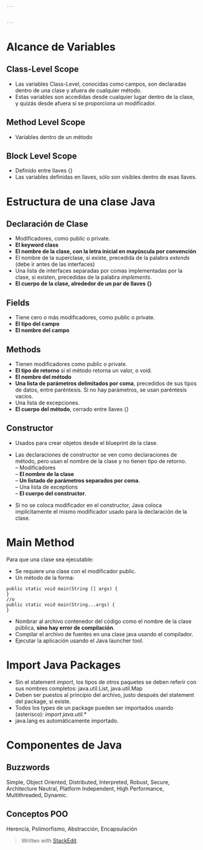 ```yaml
---


---
```


<h1 id="alcance-de-variables">Alcance de Variables</h1>
<h2 id="class-level-scope">Class-Level Scope</h2>
<ul>
<li>Las variables Class-Level, conocidas como campos, son declaradas dentro de una clase y afuera de cualquier método.</li>
<li>Estas variables son accedidas desde cualquier lugar dentro de la clase, y quizás desde afuera si se proporciona un modificador.</li>
</ul>
<h2 id="method-level-scope">Method Level Scope</h2>
<ul>
<li>Variables dentro de un método</li>
</ul>
<h2 id="block-level-scope">Block Level Scope</h2>
<ul>
<li>Definido entre llaves {}</li>
<li>Las variables definidas en llaves, sólo son visibles dentro de esas llaves.</li>
</ul>
<h1 id="estructura-de-una-clase-java">Estructura de una clase Java</h1>
<h2 id="declaración-de-clase">Declaración de Clase</h2>
<ul>
<li>Modificadores, como public o private.</li>
<li><strong>El keyword class</strong></li>
<li><strong>El nombre de la clase, con la letra inicial en mayúscula por convención</strong></li>
<li>El nombre de la superclase, si existe, precedida de la palabra <em>extends</em> (debe ir antes de las interfaces)</li>
<li>Una lista de interfaces separadas por comas implementadas por la clase, si existen, precedidas de la palabra <em>implements</em>.</li>
<li><strong>El cuerpo de la clase, alrededor de un par de llaves {}</strong></li>
</ul>
<h2 id="fields">Fields</h2>
<ul>
<li>Tiene cero o más modificadores, como public o private.</li>
<li><strong>El tipo del campo</strong></li>
<li><strong>El nombre del campo</strong></li>
</ul>
<h2 id="methods">Methods</h2>
<ul>
<li>Tienen modificadores como public o private.</li>
<li><strong>El tipo de retorno</strong> si el método retorna un valor, o void.</li>
<li><strong>El nombre del método</strong></li>
<li><strong>Una lista de parámetros delimitados por coma</strong>, precedidos de sus tipos de datos, entre paréntesis. Si no hay parámetros, se usan paréntesis vacíos.</li>
<li>Una lista de excepciones.</li>
<li><strong>El cuerpo del método</strong>, cerrado entre llaves {}</li>
</ul>
<h2 id="constructor">Constructor</h2>
<ul>
<li>
<p>Usados para crear objetos desde el blueprint de la clase.</p>
</li>
<li>
<p>Las declaraciones de constructor se ven como declaraciones de método, pero usan el nombre de la clase y no tienen tipo de retorno.<br>
– Modificadores<br>
– <strong>El nombre de la clase</strong><br>
– <strong>Un listado de parámetros separados por coma</strong>.<br>
– Una lista de exceptions<br>
– <strong>El cuerpo del constructor</strong>.</p>
</li>
<li>
<p>Si no se coloca modificador en el constructor, Java coloca implícitamente el mismo modificador usado para la declaración de la clase.</p>
</li>
</ul>
<h1 id="main-method">Main Method</h1>
<p>Para que una clase sea ejecutable:</p>
<ul>
<li>Se requiere una clase con el modificador public.</li>
<li>Un método de la forma:</li>
</ul>
<pre class=" language-java"><code class="prism  language-java"><span class="token keyword">public</span> <span class="token keyword">static</span> <span class="token keyword">void</span> <span class="token function">main</span><span class="token punctuation">(</span>String <span class="token punctuation">[</span><span class="token punctuation">]</span> args<span class="token punctuation">)</span> <span class="token punctuation">{</span>
<span class="token punctuation">}</span>
<span class="token comment">//o</span>
<span class="token keyword">public</span> <span class="token keyword">static</span> <span class="token keyword">void</span> <span class="token function">main</span><span class="token punctuation">(</span>String<span class="token punctuation">.</span><span class="token punctuation">.</span><span class="token punctuation">.</span>args<span class="token punctuation">)</span> <span class="token punctuation">{</span>
<span class="token punctuation">}</span>
</code></pre>
<ul>
<li>Nombrar al archivo contenedor del código como el nombre de la clase pública, <strong>sino hay error de compilación</strong>.</li>
<li>Compilar el archivo de fuentes en una clase java usando el compilador.</li>
<li>Ejecutar la aplicación usando el Java launcher tool.</li>
</ul>
<h1 id="import-java-packages">Import Java Packages</h1>
<ul>
<li>Sin el statement <em>import</em>, los tipos de otros paquetes se deben referir con sus nombres completos: java.util.List, java.util.Map</li>
<li>Deben ser puestos al principio del archivo, justo después del statement del package, si existe.</li>
<li>Todos los types de un package pueden ser importados usando (asterisco): <em>import java.util.</em>*</li>
<li>java.lang es automáticamente importado.</li>
</ul>
<h1 id="componentes-de-java">Componentes de Java</h1>
<h2 id="buzzwords">Buzzwords</h2>
<p>Simple, Object Oriented, Distributed, Interpreted, Robust, Secure, Architecture Neutral, Platform Independent, High Performance, Multithreaded, Dynamic.</p>
<h2 id="conceptos-poo">Conceptos POO</h2>
<p>Herencia, Polimorfismo, Abstracción, Encapsulación</p>
<blockquote>
<p>Written with <a href="https://stackedit.io/">StackEdit</a>.</p>
</blockquote>

